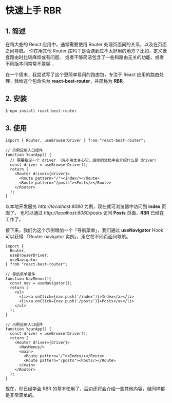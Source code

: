 # 快速上手 RBR

## 1. 简述

在稍大些的 React 应用中，通常需要使用 Router 处理页面间的关系，以及在页面之间导航。
你在用其他 Router 库吗？是否遇到过不太好用的地方？比如，定义嵌套路由时比较麻烦或有问题、
或者不够简洁包含了一些和路由无关的功能、或者不同版本间常常不兼容...

在一个周末，我尝试写了这个更简单易用的路由包，专注于 React 应用的路由处理，我给这个包命名为 **react-best-router**，并简称为 **RBR**。

## 2. 安装

```zsh
$ npm install react-best-router 
```

## 3. 使用

```tsx
import { Router, useBrowserDriver } from "react-best-router";

// 示例应用入口组件
function YourApp() {
  // 需要指定一个 driver （先不用太关心它，后续的文档中会介绍什么是 driver）
  const driver = useBrowserDriver(); 
  return (
    <Router driver={driver}>
      <Route pattern="/"><Index/></Route>
      <Route pattern="/posts"><Posts/></Route>
    </Router>
  );
}
```

以本地开发服务 *http://localhost:8080* 为例，现在就可浏览器中访问到 **index** 页面了，
也可以通过 *http://localhost:8080/posts* 访问 **Posts** 页面，**RBR** 已经在工作了。
  

接下来，我们为这个示例增加一个「导航菜单」，我们通过 **useNavigator**  Hook 可以获得
「Router navigator 实例」，用它在不同页面间导航。

```tsx
import { 
  Router, 
  useBrowserDriver, 
  useNavigator 
} from "react-best-router";

// 导航菜单组件
function NavMenus(){
  const nav = useNavigator();
  return (
    <ul>
      <li><a onClick={nav.push('/index')}>Index</a></li>
      <li><a onClick={nav.push('/posts')}>Posts</a></li>
    </ul>
  );
}

// 示例应用入口组件
function YourApp() {
  const driver = useBrowserDriver(); 
  return (
    <Router driver={driver}>
      <NavMenus/>
      <main>
        <Route pattern="/"><Index/></Route>
        <Route pattern="/posts"><Posts/></Route>
      </main>
    </Router>
  );
}
```

现在，你已经学会 RBR 的基本使用了，后边还将会介绍一些其他内容，但同样都是非常简单的。